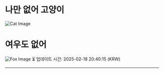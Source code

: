 
# 나만 없어 고양이

![Cat Image](https://cdn2.thecatapi.com/images/d8sbdRtLJ.jpg)

# 여우도 없어
![Fox Image](https://randomfox.ca/images/35.jpg)
⏳ 업데이트 시간: 2025-02-18 20:40:15 (KRW)

---

